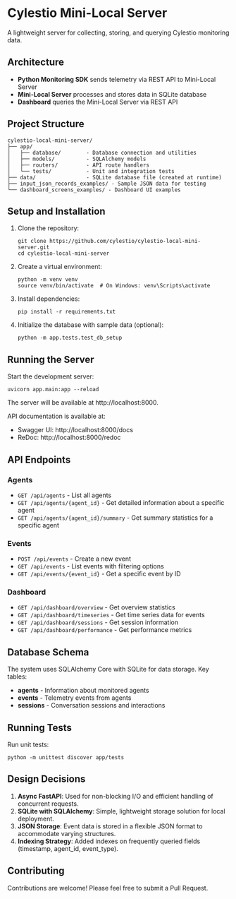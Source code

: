 # Cylestio Mini-Local Server

A lightweight server for collecting, storing, and querying Cylestio monitoring data.

## Architecture

- **Python Monitoring SDK** sends telemetry via REST API to Mini-Local Server
- **Mini-Local Server** processes and stores data in SQLite database
- **Dashboard** queries the Mini-Local Server via REST API

## Project Structure

```
cylestio-local-mini-server/
├── app/
│   ├── database/        - Database connection and utilities
│   ├── models/          - SQLAlchemy models
│   ├── routers/         - API route handlers
│   └── tests/           - Unit and integration tests
├── data/                - SQLite database file (created at runtime)
├── input_json_records_examples/ - Sample JSON data for testing
└── dashboard_screens_examples/ - Dashboard UI examples
```

## Setup and Installation

1. Clone the repository:
   ```
   git clone https://github.com/cylestio/cylestio-local-mini-server.git
   cd cylestio-local-mini-server
   ```

2. Create a virtual environment:
   ```
   python -m venv venv
   source venv/bin/activate  # On Windows: venv\Scripts\activate
   ```

3. Install dependencies:
   ```
   pip install -r requirements.txt
   ```

4. Initialize the database with sample data (optional):
   ```
   python -m app.tests.test_db_setup
   ```

## Running the Server

Start the development server:
```
uvicorn app.main:app --reload
```

The server will be available at http://localhost:8000.

API documentation is available at:
- Swagger UI: http://localhost:8000/docs
- ReDoc: http://localhost:8000/redoc

## API Endpoints

### Agents

- `GET /api/agents` - List all agents
- `GET /api/agents/{agent_id}` - Get detailed information about a specific agent
- `GET /api/agents/{agent_id}/summary` - Get summary statistics for a specific agent

### Events

- `POST /api/events` - Create a new event
- `GET /api/events` - List events with filtering options
- `GET /api/events/{event_id}` - Get a specific event by ID

### Dashboard

- `GET /api/dashboard/overview` - Get overview statistics
- `GET /api/dashboard/timeseries` - Get time series data for events
- `GET /api/dashboard/sessions` - Get session information
- `GET /api/dashboard/performance` - Get performance metrics

## Database Schema

The system uses SQLAlchemy Core with SQLite for data storage. Key tables:

- **agents** - Information about monitored agents
- **events** - Telemetry events from agents
- **sessions** - Conversation sessions and interactions

## Running Tests

Run unit tests:
```
python -m unittest discover app/tests
```

## Design Decisions

1. **Async FastAPI**: Used for non-blocking I/O and efficient handling of concurrent requests.
2. **SQLite with SQLAlchemy**: Simple, lightweight storage solution for local deployment.
3. **JSON Storage**: Event data is stored in a flexible JSON format to accommodate varying structures.
4. **Indexing Strategy**: Added indexes on frequently queried fields (timestamp, agent_id, event_type).

## Contributing

Contributions are welcome! Please feel free to submit a Pull Request. 